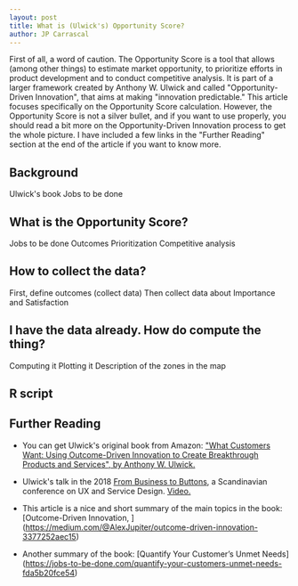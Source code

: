 ```yaml
---
layout: post
title: What is (Ulwick's) Opportunity Score?
author: JP Carrascal
---
```


First of all, a word of caution. The Opportunity Score is a tool that allows (among other things) to estimate market opportunity, to prioritize efforts in product development and to conduct competitive analysis. It is part of a larger framework created by Anthony W. Ulwick and called "Opportunity-Driven Innovation", that aims at making "innovation predictable." This article focuses specifically on the Opportunity Score calculation. However, the Opportunity Score is not a silver bullet, and if you want to use properly, you should read a bit more on the Opportunity-Driven Innovation process to get the whole picture. I have included a few links in the "Further Reading" section at the end of the article if you want to know more.

## Background

Ulwick's book
Jobs to be done


## What is the Opportunity Score?

Jobs to be done
Outcomes
Prioritization
Competitive analysis

## How to collect the data?

First, define outcomes (collect data)
Then collect data about Importance and Satisfaction

## I have the data already. How do compute the thing?

Computing it
Plotting it
Description of the zones in the map

## R script

## Further Reading

- You can get Ulwick's original book from Amazon: ["What Customers Want: Using Outcome-Driven Innovation to Create Breakthrough Products and Services", by Anthony W. Ulwick.](https://www.amazon.com/What-Customers-Want-Outcome-Driven-Breakthrough/dp/0071408673/ref=sr_1_1?ie=UTF8&qid=1542985754&sr=8-1&keywords=What+Customers+Want%3A+Using+Outcome-Driven+Innovation+to+Create+Breakthrough+Products+and+Services)

- Ulwick's talk in the 2018 [From Business to Buttons](https://frombusinesstobuttons.com/), a Scandinavian conference on UX and Service Design. [Video.](https://www.youtube.com/watch?v=2ecwXEnQ6xY)

- This article is a nice and short summary of the main topics in the book: [Outcome-Driven Innovation, ] (https://medium.com/@AlexJupiter/outcome-driven-innovation-3377252aec15)

- Another summary of the book: [Quantify Your Customer’s Unmet Needs] (https://jobs-to-be-done.com/quantify-your-customers-unmet-needs-fda5b20fce54)
